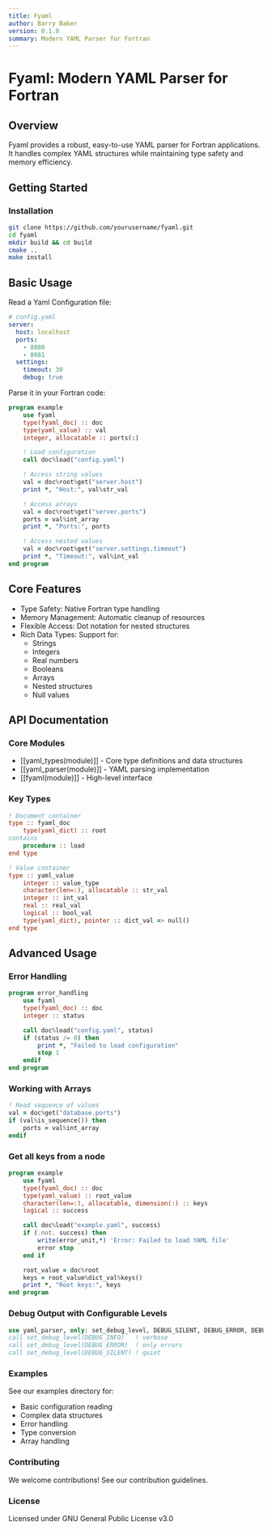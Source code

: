```yaml
---
title: Fyaml
author: Barry Baker
version: 0.1.0
summary: Modern YAML Parser for Fortran
---
```


# Fyaml: Modern YAML Parser for Fortran

## Overview

Fyaml provides a robust, easy-to-use YAML parser for Fortran applications. It handles complex YAML structures while maintaining type safety and memory efficiency.

## Getting Started

### Installation

```bash
git clone https://github.com/yourusername/fyaml.git
cd fyaml
mkdir build && cd build
cmake ..
make install
```

## Basic Usage

Read a Yaml Configuration file:

```yaml
# config.yaml
server:
  host: localhost
  ports:
    - 8080
    - 8081
  settings:
    timeout: 30
    debug: true
```

Parse it in your Fortran code:

```fortran
program example
    use fyaml
    type(fyaml_doc) :: doc
    type(yaml_value) :: val
    integer, allocatable :: ports(:)

    ! Load configuration
    call doc%load("config.yaml")

    ! Access string values
    val = doc%root%get("server.host")
    print *, "Host:", val%str_val

    ! Access arrays
    val = doc%root%get("server.ports")
    ports = val%int_array
    print *, "Ports:", ports

    ! Access nested values
    val = doc%root%get("server.settings.timeout")
    print *, "Timeout:", val%int_val
end program
```

## Core Features
- Type Safety: Native Fortran type handling
- Memory Management: Automatic cleanup of resources
- Flexible Access: Dot notation for nested structures
- Rich Data Types: Support for:
  - Strings
  - Integers
  - Real numbers
  - Booleans
  - Arrays
  - Nested structures
  - Null values

## API Documentation

### Core Modules

- [[yaml_types(module)]] - Core type definitions and data structures
- [[yaml_parser(module)]] - YAML parsing implementation
- [[fyaml(module)]] - High-level interface

### Key Types

```fortran
! Document container
type :: fyaml_doc
    type(yaml_dict) :: root
contains
    procedure :: load
end type

! Value container
type :: yaml_value
    integer :: value_type
    character(len=:), allocatable :: str_val
    integer :: int_val
    real :: real_val
    logical :: bool_val
    type(yaml_dict), pointer :: dict_val => null()
end type
```

## Advanced Usage

### Error Handling

```fortran
program error_handling
    use fyaml
    type(fyaml_doc) :: doc
    integer :: status

    call doc%load("config.yaml", status)
    if (status /= 0) then
        print *, "Failed to load configuration"
        stop 1
    endif
end program
```

### Working with Arrays
```fortran
! Read sequence of values
val = doc%get("database.ports")
if (val%is_sequence()) then
    ports = val%int_array
endif
```

### Get all keys from a node
```fortran
program example
    use fyaml
    type(fyaml_doc) :: doc
    type(yaml_value) :: root_value
    character(len=:), allocatable, dimension(:) :: keys
    logical :: success

    call doc%load("example.yaml", success)
    if (.not. success) then
        write(error_unit,*) 'Error: Failed to load YAML file'
        error stop
    end if

    root_value = doc%root
    keys = root_value%dict_val%keys()
    print *, "Root keys:", keys
end program
```

### Debug Output with Configurable Levels

```fortran
use yaml_parser, only: set_debug_level, DEBUG_SILENT, DEBUG_ERROR, DEBUG_INFO
call set_debug_level(DEBUG_INFO)   ! verbose
call set_debug_level(DEBUG_ERROR)  ! only errors
call set_debug_level(DEBUG_SILENT) ! quiet
```

### Examples
See our examples directory for:

- Basic configuration reading
- Complex data structures
- Error handling
- Type conversion
- Array handling

### Contributing
We welcome contributions! See our contribution guidelines.

### License
Licensed under GNU General Public License v3.0
